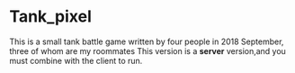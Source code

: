 # Tank_pixel
This is a small tank battle game written by four people in 2018 September, three of whom are my roommates
This version is a __server__ version,and you must combine with the client to run.
